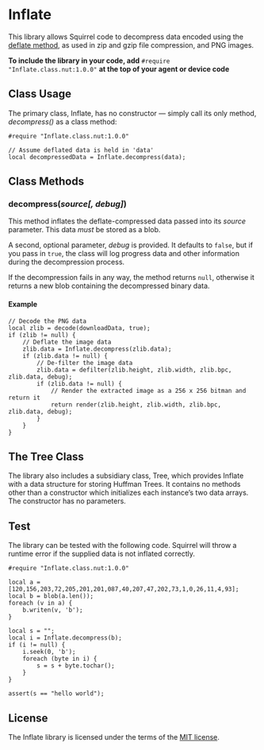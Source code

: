 # Inflate

This library allows Squirrel code to decompress data encoded using the [deflate method](https://en.wikipedia.org/wiki/DEFLATE), as used in zip and gzip file compression, and PNG images.

**To include the library in your code, add** `#require "Inflate.class.nut:1.0.0"` **at the top of your agent or device code**

## Class Usage

The primary class, Inflate, has no constructor &mdash; simply call its only method, *decompress()* as a class method:

```squirrel
#require "Inflate.class.nut:1.0.0"

// Assume deflated data is held in 'data'
local decompressedData = Inflate.decompress(data);
```

## Class Methods

### decompress(*source[, debug]*)

This method inflates the deflate-compressed data passed into its *source* parameter. This data *must* be stored as a blob.

A second, optional parameter, *debug* is provided. It defaults to `false`, but if you pass in `true`, the class will log progress data and other information during the decompression process.

If the decompression fails in any way, the method returns `null`, otherwise it returns a new blob containing the decompressed binary data.

#### Example

```squirrel
// Decode the PNG data
local zlib = decode(downloadData, true);
if (zlib != null) {
    // Deflate the image data
    zlib.data = Inflate.decompress(zlib.data);
    if (zlib.data != null) {
        // De-filter the image data
        zlib.data = defilter(zlib.height, zlib.width, zlib.bpc, zlib.data, debug);
        if (zlib.data != null) {
            // Render the extracted image as a 256 x 256 bitman and return it
            return render(zlib.height, zlib.width, zlib.bpc, zlib.data, debug);
        }
    }
}
```

## The Tree Class

The library also includes a subsidiary class, Tree, which provides Inflate with a data structure for storing Huffman Trees. It contains no methods other than a constructor which initializes each instance’s two data arrays. The constructor has no parameters.

## Test

The library can be tested with the following code. Squirrel will throw a runtime error if the supplied data is not inflated correctly.

```
#require "Inflate.class.nut:1.0.0"

local a = [120,156,203,72,205,201,201,087,40,207,47,202,73,1,0,26,11,4,93];
local b = blob(a.len());
foreach (v in a) {
	b.writen(v, 'b');
}

local s = "";
local i = Inflate.decompress(b);
if (i != null) {
	i.seek(0, 'b');
	foreach (byte in i) {
    	s = s + byte.tochar();
	}
}

assert(s == "hello world");
```

## License

The Inflate library is licensed under the terms of the [MIT license](https://github.com/electricimp/Inflate/blob/master/LICENSE).
